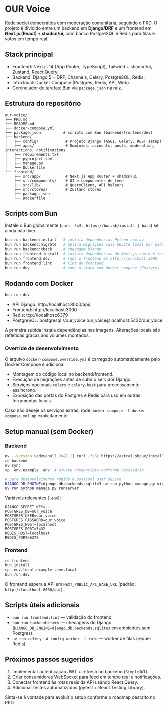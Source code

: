 # OUR Voice

Rede social democrática com moderação comunitária, seguindo o [PRD](PRD.md). O projeto é dividido entre um backend em **Django/DRF** e um frontend em **Next.js (React) + shadcn/ui**, com banco PostgreSQL e Redis para filas e votos em tempo real.

## Stack principal

- Frontend: Next.js 14 (App Router, TypeScript), Tailwind + shadcn/ui, Zustand, React Query.
- Backend: Django 5 + DRF, Channels, Celery, PostgreSQL, Redis.
- Infra local: Docker Compose (Postgres, Redis, API, Web).
- Gerenciador de tarefas: [Bun](https://bun.sh) via `package.json` na raiz.

## Estrutura do repositório

```
our-voice/
├── PRD.md
├── README.md
├── docker-compose.yml
├── package.json          # scripts com Bun (backend/frontend/dev)
├── backend/
│   ├── config/            # Projeto Django (ASGI, Celery, REST setup)
│   ├── apps/              # Domínios: accounts, posts, moderation, interactions, notifications
│   ├── requirements.txt
│   ├── pyproject.toml
│   ├── manage.py
│   └── Dockerfile
└── frontend/
    ├── src/app/           # Next.js App Router + shadcn/ui
    ├── src/components/    # UI e componentes de feed
    ├── src/lib/           # QueryClient, API helpers
    ├── src/stores/        # Zustand stores
    ├── package.json
    └── Dockerfile
```

## Scripts com Bun

Instale o Bun globalmente (`curl -fsSL https://bun.sh/install | bash`) se ainda não tiver.

```bash
bun run backend:install   # instala dependências Python com uv
bun run backend:migrate   # aplica migrações (usa SQLite local por padrão)
bun run backend:check     # checagem Django
bun run frontend:install  # instala dependências do Next.js com bun install
bun run frontend:dev      # roda o frontend em http://localhost:3000
bun run frontend:lint     # lint do frontend
bun run dev               # sobe o stack com docker compose (Postgres, Redis, API e Web)
```

## Rodando com Docker

```bash
bun run dev
```

- API Django: http://localhost:8000/api/
- Frontend: http://localhost:3000
- Redis: tcp://localhost:6379
- PostgreSQL: postgresql://our_voice:our_voice@localhost:5432/our_voice

A primeira subida instala dependências nas imagens. Alterações locais são refletidas graças aos volumes montados.

### Override de desenvolvimento

O arquivo `docker-compose.override.yml` é carregado automaticamente pelo Docker Compose e adiciona:

- Montagem do código local no backend/frontend.
- Execução de migrações antes de subir o servidor Django.
- Serviços opcionais `celery` e `celery-beat` para processamento assíncrono.
- Exposição das portas do Postgres e Redis para uso em outras ferramentas locais.

Caso não deseje os serviços extras, rode `docker compose -f docker-compose.yml up` explicitamente.

## Setup manual (sem Docker)

### Backend

```bash
uv --version >/dev/null 2>&1 || curl -fsSL https://astral.sh/uv/install.sh | bash
cd backend
uv sync
cp .env.example .env  # ajuste credenciais conforme necessário

# para desenvolvimento rápido é possível usar SQLite
DJANGO_DB_ENGINE=django.db.backends.sqlite3 uv run python manage.py migrate
uv run python manage.py runserver
```

Variáveis relevantes (`.env`):

```
DJANGO_SECRET_KEY=...
POSTGRES_DB=our_voice
POSTGRES_USER=our_voice
POSTGRES_PASSWORD=our_voice
POSTGRES_HOST=localhost
POSTGRES_PORT=5432
REDIS_HOST=localhost
REDIS_PORT=6379
```

### Frontend

```bash
cd frontend
bun install
cp .env.local.example .env.local
bun run dev
```

O frontend espera a API em `NEXT_PUBLIC_API_BASE_URL` (padrão: `http://localhost:8000/api`).

## Scripts úteis adicionais

- `bun run frontend:lint` — validação do frontend.
- `bun run backend:check` — checagens do Django (`DJANGO_DB_ENGINE=django.db.backends.sqlite3` em ambientes sem Postgres).
- `uv run celery -A config worker -l info` — worker de filas (requer Redis).

## Próximos passos sugeridos

1. Implementar autenticação JWT + refresh no backend (`SimpleJWT`).
2. Criar consumidores WebSocket para feed em tempo real e notificações.
3. Conectar frontend às rotas reais da API usando React Query.
4. Adicionar testes automatizados (pytest + React Testing Library).

Sinta-se à vontade para evoluir o setup conforme o roadmap descrito no PRD.
